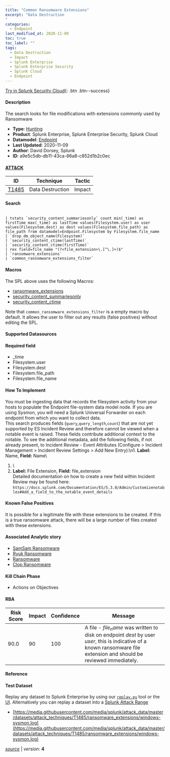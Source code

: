 ```yaml
---
title: "Common Ransomware Extensions"
excerpt: "Data Destruction
"
categories:
  - Endpoint
last_modified_at: 2020-11-09
toc: true
toc_label: ""
tags:
  - Data Destruction
  - Impact
  - Splunk Enterprise
  - Splunk Enterprise Security
  - Splunk Cloud
  - Endpoint
---
```




[Try in Splunk Security Cloud](https://www.splunk.com/en_us/cyber-security.html){: .btn .btn--success}

#### Description

The search looks for file modifications with extensions commonly used by Ransomware

- **Type**: [Hunting](https://github.com/splunk/security_content/wiki/object-Analytic-Types)
- **Product**: Splunk Enterprise, Splunk Enterprise Security, Splunk Cloud
- **Datamodel**: [Endpoint](https://docs.splunk.com/Documentation/CIM/latest/User/Endpoint)
- **Last Updated**: 2020-11-09
- **Author**: David Dorsey, Splunk
- **ID**: a9e5c5db-db11-43ca-86a8-c852d1b2c0ec


#### [ATT&CK](https://attack.mitre.org/)

| ID             | Technique        |  Tactic             |
| -------------- | ---------------- |-------------------- |
| [T1485](https://attack.mitre.org/techniques/T1485/) | Data Destruction | Impact |

#### Search

```

| tstats `security_content_summariesonly` count min(_time) as firstTime max(_time) as lastTime values(Filesystem.user) as user values(Filesystem.dest) as dest values(Filesystem.file_path) as file_path from datamodel=Endpoint.Filesystem by Filesystem.file_name 
| `drop_dm_object_name(Filesystem)` 
| `security_content_ctime(lastTime)` 
| `security_content_ctime(firstTime)`
| rex field=file_name "(?<file_extension>\.[^\.]+)$" 
| `ransomware_extensions` 
| `common_ransomware_extensions_filter`
```

#### Macros
The SPL above uses the following Macros:
* [ransomware_extensions](https://github.com/splunk/security_content/blob/develop/macros/ransomware_extensions.yml)
* [security_content_summariesonly](https://github.com/splunk/security_content/blob/develop/macros/security_content_summariesonly.yml)
* [security_content_ctime](https://github.com/splunk/security_content/blob/develop/macros/security_content_ctime.yml)

Note that `common_ransomware_extensions_filter` is a empty macro by default. It allows the user to filter out any results (false positives) without editing the SPL.

#### Supported Datasources


#### Required field
* _time
* Filesystem.user
* Filesystem.dest
* Filesystem.file_path
* Filesystem.file_name


#### How To Implement
You must be ingesting data that records the filesystem activity from your hosts to populate the Endpoint file-system data model node. If you are using Sysmon, you will need a Splunk Universal Forwarder on each endpoint from which you want to collect data.\
This search produces fields (`query`,`query_length`,`count`) that are not yet supported by ES Incident Review and therefore cannot be viewed when a notable event is raised. These fields contribute additional context to the notable. To see the additional metadata, add the following fields, if not already present, to Incident Review - Event Attributes (Configure > Incident Management > Incident Review Settings > Add New Entry):\\n1. **Label:** Name, **Field:** Name\
1. \
1. **Label:** File Extension, **Field:** file_extension\
Detailed documentation on how to create a new field within Incident Review may be found here: `https://docs.splunk.com/Documentation/ES/5.3.0/Admin/Customizenotables#Add_a_field_to_the_notable_event_details`

#### Known False Positives
It is possible for a legitimate file with these extensions to be created. If this is a true ransomware attack, there will be a large number of files created with these extensions.

#### Associated Analytic story
* [SamSam Ransomware](/stories/samsam_ransomware)
* [Ryuk Ransomware](/stories/ryuk_ransomware)
* [Ransomware](/stories/ransomware)
* [Clop Ransomware](/stories/clop_ransomware)


#### Kill Chain Phase
* Actions on Objectives



#### RBA

| Risk Score  | Impact      | Confidence   | Message      |
| ----------- | ----------- |--------------|--------------|
| 90.0 | 90 | 100 | A file - $file_name$ was written to disk on endpoint $dest$ by user $user$, this is indicative of a known ransomware file extension and should be reviewed immediately. |




#### Reference


#### Test Dataset
Replay any dataset to Splunk Enterprise by using our [`replay.py`](https://github.com/splunk/attack_data#using-replaypy) tool or the [UI](https://github.com/splunk/attack_data#using-ui).
Alternatively you can replay a dataset into a [Splunk Attack Range](https://github.com/splunk/attack_range#replay-dumps-into-attack-range-splunk-server)


* [https://media.githubusercontent.com/media/splunk/attack_data/master/datasets/attack_techniques/T1485/ransomware_extensions/windows-sysmon.log](https://media.githubusercontent.com/media/splunk/attack_data/master/datasets/attack_techniques/T1485/ransomware_extensions/windows-sysmon.log)



[*source*](https://github.com/splunk/security_content/tree/develop/detections/endpoint/common_ransomware_extensions.yml) \| *version*: **4**